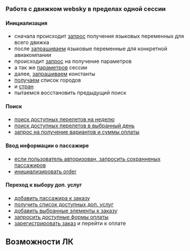 ### Работа с движком websky в пределах одной сессии

#### Инициализация
- сначала происходит [запрос](https://litvinenkoevgeny.github.io/websky-api/#api-Oxygen-get_aliases) получения языковых переменных для всего движка
- после [запрашиваем](http://tst.sirena-travel.ru/websky-ut/json/aliases-declaration.json) языковые переменные для конкретной авиакомпании
- происходит [запрос](https://litvinenkoevgeny.github.io/websky-api/#api-Oxygen-get_params) на получение параметров
- а так же [параметров](https://litvinenkoevgeny.github.io/websky-api/#api-Oxygen-get_session_params) сессии
- далее, [запрашиваем](https://litvinenkoevgeny.github.io/websky-api/#api-Oxygen-get_application_constants) константы
- [получаем](https://litvinenkoevgeny.github.io/websky-api/#api-Oxygen-get_application_constants) список городов
- и [стран](https://litvinenkoevgeny.github.io/websky-api/#api-Oxygen-countries)
- пытаемся восстановить предыдущий поиск

#### Поиск
- [поиск доступных перелетов на неделю](https://litvinenkoevgeny.github.io/websky-api/#api-Oxygen-PostJsonCartesianSearchPeriod)
- [поиск доступных перелетов в выбранный день](https://litvinenkoevgeny.github.io/websky-api/#api-Oxygen-get_available_segments)
- [запрос на получение вариантов и суммы оплаты](https://litvinenkoevgeny.github.io/websky-api/#api-Oxygen-pricing_variant)

#### Ввод информации о пассажире
- [если пользователь авторизован, запросить сохранненых пассажиров]()
- [инициализировать order](https://litvinenkoevgeny.github.io/websky-api/#api-Order-order_info)

#### Переход к выбору доп. услуг
- [добавить пассажира к заказу](https://litvinenkoevgeny.github.io/websky-api/#api-Order-add_passengers)
- [получить список доступных доп. услуг](https://litvinenkoevgeny.github.io/websky-api/#api-Order-extra_services_new)
- [добавить выбранные элементы к заказу](https://litvinenkoevgeny.github.io/websky-api/#api-Order-modify_service)
- [запросить доступные формы оплаты](https://litvinenkoevgeny.github.io/websky-api/#api-Order-get_saved_passengers)
- [зарегистрировать заказ](https://litvinenkoevgeny.github.io/websky-api/#api-Order-register_order) и перейти к оплате



## Возможности ЛК


